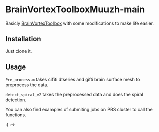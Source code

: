 # BrainVortexToolboxMuuzh-main

Basicly [BrainVortexToolbox](https://github.com/BrainDynamicsUSYD/BrainVortexToolbox) with some modifications to make life easier.

## Installation
Just clone it.

## Usage
`Pre_process.m` takes cifiti dtseries and gifti brain surface mesh to preprocess the data.

`detect_spiral_v2` takes the preprocessed data and does the spiral detection.

You can also find examples of submiting jobs on PBS cluster to call the functions.


:) :->
